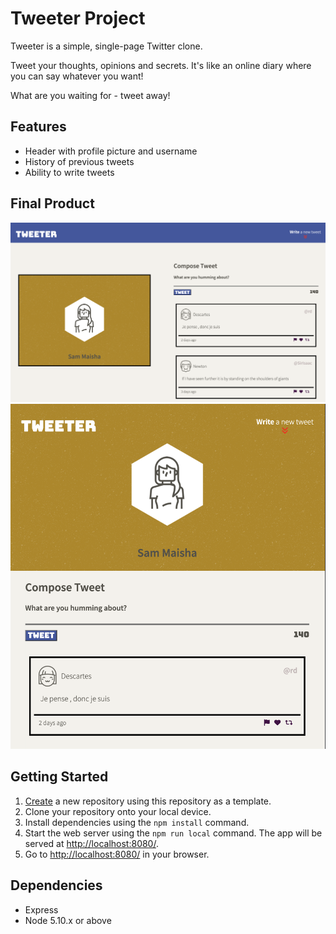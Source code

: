 # Tweeter Project

Tweeter is a simple, single-page Twitter clone.

Tweet your thoughts, opinions and secrets. It's like an online diary where you can say whatever you want!

What are you waiting for - tweet away!

## Features

- Header with profile picture and username
- History of previous tweets
- Ability to write tweets

## Final Product

!["tweeter-1040px"](https://github.com/SamMaisha/tweeter/blob/master/docs/images/tweeter-1040px.png?raw=true)
!["tweeter-999px"](https://github.com/SamMaisha/tweeter/blob/master/docs/images/tweeter-999px.png?raw=true)

## Getting Started

1. [Create](https://docs.github.com/en/repositories/creating-and-managing-repositories/creating-a-repository-from-a-template) a new repository using this repository as a template.
2. Clone your repository onto your local device.
3. Install dependencies using the `npm install` command.
4. Start the web server using the `npm run local` command. The app will be served at <http://localhost:8080/>.
5. Go to <http://localhost:8080/> in your browser.

## Dependencies

- Express
- Node 5.10.x or above
